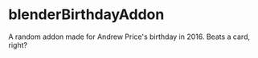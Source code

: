 # blenderBirthdayAddon
A random addon made for Andrew Price's birthday in 2016. Beats a card, right?
